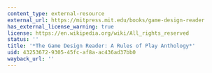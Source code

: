 ```yaml
---
content_type: external-resource
external_url: https://mitpress.mit.edu/books/game-design-reader
has_external_license_warning: true
license: https://en.wikipedia.org/wiki/All_rights_reserved
status: ''
title: '*The Game Design Reader: A Rules of Play Anthology*'
uid: 43253672-9305-45fc-af8a-ac436ad37bb0
wayback_url: ''
---
```

